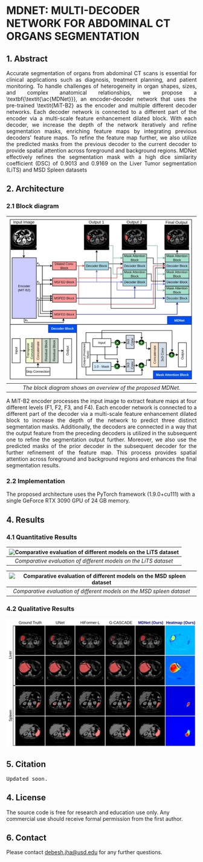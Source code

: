 # MDNET: MULTI-DECODER NETWORK FOR ABDOMINAL CT ORGANS SEGMENTATION

## 1. Abstract
<div align="justify">
Accurate segmentation of organs from abdominal CT scans is essential for clinical applications such as diagnosis, treatment planning, and patient monitoring. To handle challenges of heterogeneity in organ shapes, sizes, and complex anatomical relationships, we propose a \textbf{\textit{\ac{MDNet}}}, an encoder-decoder network that uses the pre-trained \textit{MiT-B2} as the encoder and multiple different decoder networks. Each decoder network is connected to a different part of the encoder via a multi-scale feature enhancement dilated block. With each decoder, we increase the depth of the network iteratively and refine segmentation masks, enriching feature maps by integrating previous decoders' feature maps. To refine the feature map further, we also utilize the predicted masks from the previous decoder to the current decoder to provide spatial attention across foreground and background regions. MDNet effectively refines the segmentation mask with a high dice similarity coefficient (DSC) of 0.9013 and 0.9169 on the Liver Tumor segmentation (LiTS) and MSD Spleen datasets
</div>

## 2. Architecture

### 2.1 Block diagram
| ![The block diagram shows an overview of the proposed MDNet](Img/mdnet.jpg) |
| :--: |
| *The block diagram shows an overview of the proposed MDNet.* |

<div align="justify">
A MiT-B2 encoder processes the input image to extract feature maps at four different levels (F1, F2, F3, and F4). Each encoder network is connected to a different part of the decoder via a multi-scale feature enhancement dilated block to increase the depth of the network to predict three distinct segmentation masks. Additionally, the decoders are connected in a way that the output feature from the preceding decoders is utilized in the subsequent one to refine the segmentation output further. Moreover, we also use the predicted masks of the prior decoder in the subsequent decoder for the further refinement of the feature map. This process provides spatial attention across foreground and background regions and enhances the final segmentation results.
</div>

### 2.2 Implementation
The proposed architecture uses the PyTorch framework (1.9.0+cu111) with a single GeForce RTX 3090 GPU of 24 GB memory.


## 4. Results
### 4.1 Quantitative Results
| ![Comparative evaluation of different models on the LiTS dataset](figures/lits.png) |
| :--: |
| *Comparative evaluation of different models on the LiTS dataset* |

| ![Comparative evaluation of different models on the MSD spleen dataset](figures/spleen.png) |
| :--: |
| *Comparative evaluation of different models on the MSD spleen dataset* |

### 4.2 Qualitative Results
<img src="Img/liver-spleen-results-overlay-heatmap-2.jpg">

## 5. Citation
<pre>
Updated soon.
</pre>

## 4. License
The source code is free for research and education use only. Any commercial use should receive formal permission from the first author.

## 6. Contact
Please contact debesh.jha@usd.edu for any further questions.

